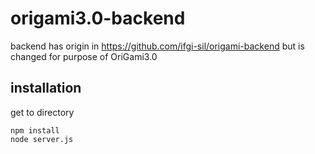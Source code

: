 # origami3.0-backend
backend has origin in https://github.com/ifgi-sil/origami-backend but is changed for purpose of OriGami3.0


## installation

get to directory
```
npm install
node server.js
```
